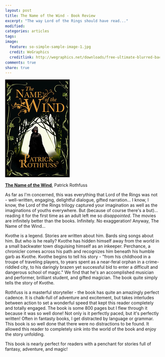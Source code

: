 ```yaml
---
layout: post
title: The Name of the Wind - Book Review
excerpt: "The way Lord of the Rings should have read..."
modified:
categories: articles
tags:
image:
  feature: so-simple-sample-image-1.jpg
  credit: WeGraphics
  creditlink: http://wegraphics.net/downloads/free-ultimate-blurred-background-pack/
comments: true
share: true
---
```


<img style="float: center; border: 5px solid black; height: 200" src="/images/name-of-the-wind.jpg">

[**The Name of the Wind**](http://www.amazon.com/Name-Wind-Kingkiller-Chronicle/dp/0756404746/ref=sr_1_1?s=books&ie=UTF8&qid=1437298364&sr=1-1&keywords=name+of+the+wind&pebp=1437298365619&perid=10FJZ4KEYJAPT3MYGPQR), Patrick Rothfuss


As far as I'm concerned, this was everything that Lord of the Rings was not - well-written, engaging, delightful dialogue, gifted narration... I know, I know, the Lord of the Rings trilogy captured your imagination as well as the imaginations of youths everywhere. But (because of course there's a but)... reading it for the first time as an adult left me so *disappointed*. The movies are infinitely better than the books. Infinitely. No exaggeration! Anyway, The Name of the Wind...

Kvothe is a legend. Stories are written about him. Bards sing songs about him. But who is he really? Kvothe has hidden himself away from the world in a small backwater town disguising himself as an inkeeper. Perchance, a chronicler comes across his path and recognizes him beneath his humble garb as Kvothe. Kvothe begins to tell his story - "from his childhood in a troupe of traveling players, to years spent as a near-feral orphan in a crime-riddled city, to his daringly brazen yet successful bid to enter a difficult and dangerous school of magic." We find that he's an accomplished musician and performer, brilliant student, and gifted magician. The book quite simply tells the story of Kvothe.

Rothfuss is a masterful storyteller - the book has quite an amazingly perfect cadence. It is chalk-full of adventure and excitement, but takes interludes between action to set a wonderful speed that kept this reader completely and totally engaged. The book is some 800 pages but I flew through it because it was so well done! Not only is it perfectly paced, but it's perfectly written! Often in fantasty books, I get distracted by language or grammar. This book is so well done that there were no distractions to be found. It allowed this reader to completely sink into the world of the book and enjoy the story unfolding.

This book is nearly perfect for readers with a penchant for stories full of fantasy, adventure, and magic!
